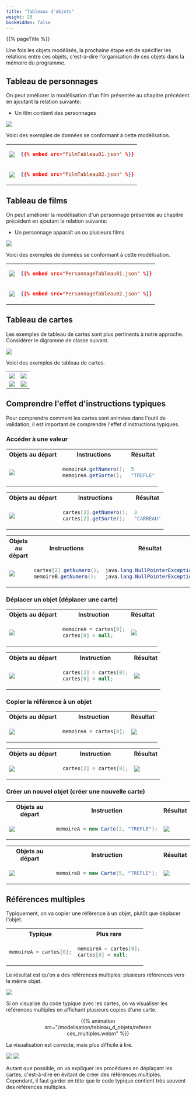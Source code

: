```yaml
---
title: "Tableaux d'objets"
weight: 20
bookHidden: false
---
```


{{% pageTitle %}}

Une fois les objets modélisés, la prochaine étape est de spécifier les
relations entre ces objets, c'est-à-dire l'organisation de ces objets dans 
la mémoire du programme.

## Tableau de personnages 

On peut améliorer la modélisation d'un film présentée au chapitre précédent en ajoutant
la relation suivante:

* Un film contient des personnages

<img class="figure" src="FilmTableau.png"/>

Voici des exemples de données se conformant à cette modélisation.

<table>

<tr>
<td>

<img class="figure" src="FilmTableau01.png"/>

</td>

<td>

```json
{{% embed src="FilmTableau01.json" %}}
```

</td>
</tr>

<tr>
<td>

<img class="figure" src="FilmTableau02.png"/>

</td>

<td>

```json
{{% embed src="FilmTableau02.json" %}}
```

</td>
</tr>



</table>

## Tableau de films

On peut améliorer la modélisation d'un personnage présentée au chapitre précédent en ajoutant
la relation suivante:

* Un personnage apparaît un ou plusieurs films

<img class="figure" src="PersonnageTableau.png"/>

Voici des exemples de données se conformant à cette modélisation.

<table>

<tr>
<td>

<img class="figure" src="PersonnageTableau01.png"/>

</td>

<td>

```json
{{% embed src="PersonnageTableau01.json" %}}
```

</td>
</tr>

<tr>
<td>

<img class="figure" src="PersonnageTableau02.png"/>

</td>

<td>

```json
{{% embed src="PersonnageTableau02.json" %}}
```

</td>
</tr>



</table>


## Tableau de cartes

Les exemples de tableau de cartes sont plus pertinents à notre approche.
Considérer le digramme de classe suivant.

<img class="figure" src="MonTableau.png"/>

Voici des exemples de tableau de cartes.

<table>

<tr>
<td>
<img class="figure" src="cartesA.png"/>
</td>
<td>
<img class="figure" src="tableauA.png"/>
</td>
</tr>

<tr>
<td>
<img class="figure" src="cartesB.png"/>
</td>
<td>
<img class="figure" src="tableauB.png"/>
</td>
</tr>

</table>


## Comprendre l'effet d'instructions typiques

Pour comprendre comment les cartes sont animées dans l'outil de validation, 
il est important de comprendre l'effet d'instructions typiques.

### Accéder à une valeur

<table>
<tr>
<th>Objets au départ</th>
<th>Instructions</th>
<th>Résultat</th>
</tr>

<tr>
<td>
<img class="figure" src="tableauB.png"/>
</td>
<td>

```java
memoireA.getNumero();
memoireA.getSorte();
```

</td>
<td>

```java
5
"TREFLE"
```


</td>
</tr>
</table>

<table>
<tr>
<th>Objets au départ</th>
<th>Instructions</th>
<th>Résultat</th>
</tr>

<tr>
<td>
<img class="figure" src="tableauA.png"/>
</td>
<td>

```java
cartes[2].getNumero();
cartes[2].getSorte();
```

</td>
<td>

```java
3
"CARREAU"
```


</td>
</tr>
</table>

<table>
<tr>
<th>Objets au départ</th>
<th>Instructions</th>
<th>Résultat</th>
</tr>

<tr>
<td>
<img class="figure" src="tableauB.png"/>
</td>
<td>

```java
cartes[2].getNumero();
memoireB.getNumero();
```

</td>
<td>

```java
java.lang.NullPointerException
java.lang.NullPointerException
```


</td>
</tr>
</table>



### Déplacer un objet (déplacer une carte)


<table>
<tr>
<th>Objets au départ</th>
<th>Instruction</th>
<th>Résultat</th>
</tr>

<tr>
<td>
<img class="figure" src="tableauA.png"/>
</td>
<td>

```java
memoireA = cartes[0];
cartes[0] = null;
```

</td>
<td>
<img class="figure" src="tableauA_apres1.png"/>
</td>
</tr>
</table>

<table>
<tr>
<th>Objets au départ</th>
<th>Instruction</th>
<th>Résultat</th>
</tr>

<tr>
<td>
<img class="figure" src="tableauB.png"/>
</td>
<td>

```java
cartes[2] = cartes[0];
cartes[0] = null;
```

</td>
<td>
<img class="figure" src="tableauB_apres1.png"/>
</td>
</tr>
</table>

### Copier la référence à un objet


<table>
<tr>
<th>Objets au départ</th>
<th>Instruction</th>
<th>Résultat</th>
</tr>

<tr>
<td>
<img class="figure" src="tableauA.png"/>
</td>
<td>

```java
memoireA = cartes[0];
```

</td>
<td>
<img class="figure" src="tableauA_apres2.png"/>
</td>
</tr>

</table>

<table>
<tr>
<th>Objets au départ</th>
<th>Instruction</th>
<th>Résultat</th>
</tr>

<tr>
<td>
<img class="figure" src="tableauB.png"/>
</td>
<td>

```java
cartes[2] = cartes[0];
```

</td>
<td>
<img class="figure" src="tableauB_apres2.png"/>
</td>
</tr>
</table>




### Créer un nouvel objet (créer une nouvelle carte)


<table>
<tr>
<th>Objets au départ</th>
<th>Instruction</th>
<th>Résultat</th>
</tr>


<tr>
<td>
<img class="figure" src="tableauA.png"/>
</td>
<td>

```java
memoireA = new Carte(2, "TREFLE");
```

</td>
<td>
<img class="figure" src="tableauA_apres3.png"/>
</td>
</tr>

</table>


<table>
<tr>
<th>Objets au départ</th>
<th>Instruction</th>
<th>Résultat</th>
</tr>


<tr>
<td>
<img class="figure" src="tableauB.png"/>
</td>
<td>

```java
memoireB = new Carte(5, "TREFLE");
```

</td>
<td>
<img class="figure" src="tableauB_apres3.png"/>
</td>
</tr>

</table>


## Références multiples

Typiquement, on va copier une référence à un objet, plutôt que déplacer l'objet.

<table>
<tr>
<th>
Typique
</th>
<th>
Plus rare
</th>
</tr>

<tr>
<td>

```java
memoireA = cartes[0];
```

</td>
<td>

```java
memoireA = cartes[0];
cartes[0] = null;
```

</td>
</tr>
</table>

Le résultat est qu'on a des références multiples: plusieurs références vers le même objet.

<img class="figure" src="tableauA_multiples.png"/>

Si on visualise du code typique avec les cartes, on va visualiser les références multiples en affichant plusieurs copies d'une carte.

<center>
<div style="max-width:300px;"/>
    {{% animation src="/modelisation/tableau_d_objets/references_multiples.webm" %}}
</div>
</center>



La visualisation est correcte, mais plus difficile à lire.

<img class="figure" src="cartesA.png"/>
<img class="figure" src="tableauA.png"/>


Autant que possible, on va expliquer les procédures en déplaçant les cartes,
c'est-à-dire en évitant de créer des références multiples.  Cependant, il faut
garder en tête que le code typique contient très souvent des références
multiples.



